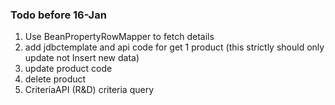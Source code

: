 ### Todo before 16-Jan
1) Use BeanPropertyRowMapper to fetch details
2) add jdbctemplate and api code for get 1 product
   (this strictly should only update not Insert new data)
2) update product code
3) delete product
4) CriteriaAPI (R&D) criteria query

